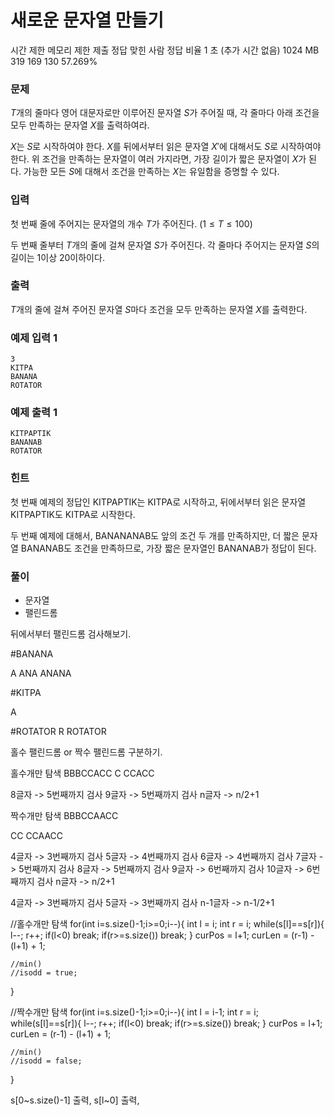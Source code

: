 # 새로운 문자열 만들기
시간 제한	메모리 제한	제출	정답	맞힌 사람	정답 비율
1 초 (추가 시간 없음)	1024 MB	319	169	130	57.269%
### 문제
$T$개의 줄마다 영어 대문자로만 이루어진 문자열 $S$가 주어질 때, 각 줄마다 아래 조건을 모두 만족하는 문자열 $X$를 출력하여라.

$X$는 $S$로 시작하여야 한다.
$X$를 뒤에서부터 읽은 문자열 $X'$에 대해서도 $S$로 시작하여야 한다.
위 조건을 만족하는 문자열이 여러 가지라면, 가장 길이가 짧은 문자열이 $X$가 된다.
가능한 모든 $S$에 대해서 조건을 만족하는 $X$는 유일함을 증명할 수 있다.

### 입력
첫 번째 줄에 주어지는 문자열의 개수 $T$가 주어진다. ($1 \le T \le 100$)

두 번째 줄부터 $T$개의 줄에 걸쳐 문자열 $S$가 주어진다. 각 줄마다 주어지는 문자열 $S$의 길이는 $1$이상 $20$이하이다.

### 출력
$T$개의 줄에 걸쳐 주어진 문자열 $S$마다 조건을 모두 만족하는 문자열 $X$를 출력한다.


### 예제 입력 1 
```
3
KITPA
BANANA
ROTATOR
```
### 예제 출력 1 
```
KITPAPTIK
BANANAB
ROTATOR
```
### 힌트
첫 번째 예제의 정답인 KITPAPTIK는 KITPA로 시작하고, 뒤에서부터 읽은 문자열 KITPAPTIK도 KITPA로 시작한다.

두 번째 예제에 대해서, BANANANAB도 앞의 조건 두 개를 만족하지만, 더 짧은 문자열 BANANAB도 조건을 만족하므로, 가장 짧은 문자열인 BANANAB가 정답이 된다.

### 풀이
- 문자열
- 팰린드롬



뒤에서부터 팰린드롬 검사해보기.

#BANANA

A
ANA
ANANA


#KITPA

A

#ROTATOR
R
ROTATOR


홀수 팰린드롬 or 짝수 팰린드롬 구분하기.

홀수개만 탐색
BBBCCACC
C
CCACC

8글자 -> 5번째까지 검사
9글자 -> 5번째까지 검사
n글자 -> n/2+1

짝수개만 탐색
BBBCCAACC

CC
CCAACC

4글자 -> 3번째까지 검사
5글자 -> 4번째까지 검사
6글자 -> 4번째까지 검사
7글자 -> 5번째까지 검사
8글자 -> 5번째까지 검사
9글자 -> 6번째까지 검사
10글자 -> 6번째까지 검사
n글자 -> n/2+1

4글자 -> 3번째까지 검사
5글자 -> 3번째까지 검사
n-1글자 -> n-1/2+1

//홀수개만 탐색
for(int i=s.size()-1;i>=0;i--){
	int l = i;
	int r = i;
	while(s[l]==s[r]){
		l--; r++;
		if(l<0) break;
		if(r>=s.size()) break;
	}
	curPos = l+1;
	curLen = (r-1) - (l+1) + 1;
	
	//min()
	//isodd = true;

}

//짝수개만 탐색
for(int i=s.size()-1;i>=0;i--){
	int l = i-1;
	int r = i;
	while(s[l]==s[r]){
		l--; r++;
		if(l<0) break;
		if(r>=s.size()) break;
	}
	curPos = l+1;
	curLen = (r-1) - (l+1) + 1;
	
	//min()
	//isodd = false;

}



s[0~s.size()-1] 출력, s[l~0] 출력, 